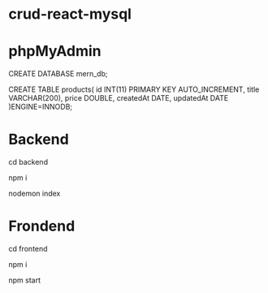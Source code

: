 ﻿# crud-react-mysql
 
# phpMyAdmin
 
CREATE DATABASE mern_db;

CREATE TABLE products(
id INT(11) PRIMARY KEY AUTO_INCREMENT,
title VARCHAR(200),
price DOUBLE,
createdAt DATE,
updatedAt DATE
)ENGINE=INNODB;

# Backend 

 cd backend
 
 npm i
 
 nodemon index

# Frondend

 cd frontend
 
 npm i
 
 npm start
